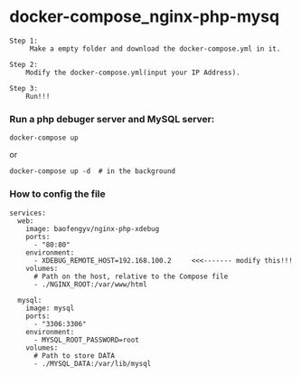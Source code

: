 # docker-compose_nginx-php-mysq

    Step 1:
         Make a empty folder and download the docker-compose.yml in it.

    Step 2:
        Modify the docker-compose.yml(input your IP Address).
        
    Step 3:
        Run!!!


### Run a php debuger server and MySQL server:
~~~
docker-compose up
~~~
or
~~~
docker-compose up -d  # in the background
~~~

### How to config the file 
~~~
services:
  web:
    image: baofengyv/nginx-php-xdebug
    ports:
      - "80:80"
    environment:
      - XDEBUG_REMOTE_HOST=192.168.100.2     <<<------- modify this!!! 
    volumes:
      # Path on the host, relative to the Compose file
      - ./NGINX_ROOT:/var/www/html    

  mysql:
    image: mysql
    ports:
      - "3306:3306"
    environment:
      - MYSQL_ROOT_PASSWORD=root
    volumes:
      # Path to store DATA
      - ./MYSQL_DATA:/var/lib/mysql
~~~
